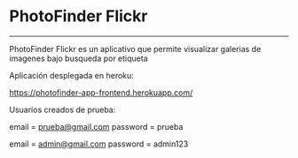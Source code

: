 # PhotoFinder Flickr
***
PhotoFinder Flickr es un aplicativo que permite visualizar galerias de imagenes bajo busqueda por etiqueta


Aplicación desplegada en heroku:

https://photofinder-app-frontend.herokuapp.com/

Usuarios creados de prueba: 

email = prueba@gmail.com 
password = prueba

email = admin@gmail.com
password = admin123
